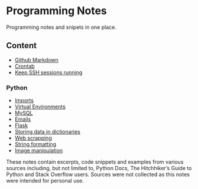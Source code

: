 # Programming Notes
Programming notes and snipets in one place.

## Content
* [Github Markdown](https://github.com/adam-p/markdown-here/wiki/Markdown-Cheatsheet)
* [Crontab](/crontab.md)
* [Keep SSH sessions running](/keep-ssh-running.md)

### Python
* [Imports](/python/imports.md)
* [Virtual Environments](/python/virtual-environments.md)
* [MySQL](/python/mysql.md)
* [Emails](/python/email.md)
* [Flask](/python/flask.md)
* [Storing data in dictionaries](/python/store-dicts.md)
* [Web scrapping](/python/web-scrapping.md)
* [String formatting](/python/string-formatting.md)
* [Image manipulation](/python/image-manipulation.md)

These notes contain excerpts, code snippets and examples from various sources including, but not limited to, Python Docs, The Hitchhiker’s Guide to Python and Stack Overflow users. Sources were not collected as this notes were intended for personal use.

